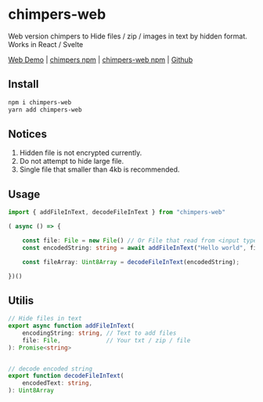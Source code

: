 # chimpers-web
Web version chimpers to Hide files / zip / images in text by hidden format.
Works in React / Svelte

[Web Demo](https://chimpers-sigma.vercel.app/) | [chimpers npm](https://www.npmjs.com/package/chimpers) | [chimpers-web npm](https://www.npmjs.com/package/chimpers-web) | [Github](https://github.com/r48n34/chimpers)

## Install 
```bash
npm i chimpers-web
yarn add chimpers-web
```

## Notices
1. Hidden file is not encrypted currently. 
2. Do not attempt to hide large file.
3. Single file that smaller than 4kb is recommended.

## Usage
```ts
import { addFileInText, decodeFileInText } from "chimpers-web"

( async () => {

    const file: File = new File() // Or File that read from <input type"file">
    const encodedString: string = await addFileInText("Hello world", file);

    const fileArray: Uint8Array = decodeFileInText(encodedString);

})()
```

## Utilis
```ts
// Hide files in text
export async function addFileInText(
    encodingString: string, // Text to add files
    file: File,             // Your txt / zip / file 
): Promise<string> 


// decode encoded string
export function decodeFileInText(
    encodedText: string, 
): Uint8Array
```